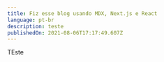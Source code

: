 ```yaml
---
title: Fiz esse blog usando MDX, Next.js e React
language: pt-br
description: teste
publishedOn: 2021-08-06T17:17:49.607Z
---
```


TEste
